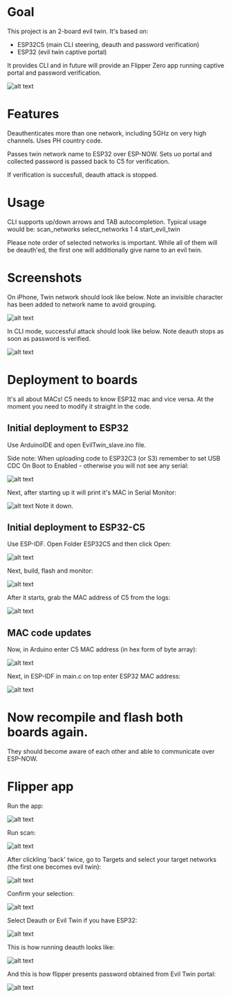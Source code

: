 # Goal
This project is an 2-board evil twin. It's based on:
- ESP32C5 (main CLI steering, deauth and password verification)
- ESP32 (evil twin captive portal)

It provides CLI and in future will provide an Flipper Zero app running captive portal and password verification.

![alt text](image-10.png)

# Features
Deauthenticates more than one network, including 5GHz on very high channels. Uses PH country code. 

Passes twin network name to ESP32 over ESP-NOW. Sets uo portal and collected password is passed back to C5 for verification. 

If verification is succesfull, deauth attack is stopped.

# Usage
CLI supports up/down arrows and TAB autocompletion. 
Typical usage would be:
scan_networks
select_networks 1 4
start_evil_twin

Please note order of selected networks is important. While all of them will be deauth'ed, the first one will additionally give name to an evil twin.

# Screenshots

On iPhone, Twin network should look like below. Note an invisible character has been added to network name to avoid grouping.

![alt text](image-1.png)

In CLI mode, successful attack should look like below. Note deauth stops as soon as password is verified.

![alt text](image-9.png)

# Deployment to boards
It's all about MACs! C5 needs to know ESP32 mac and vice versa. At the moment you need to modify it straight in the code.

## Initial deployment to ESP32
Use ArduinoIDE and open EvilTwin_slave.ino file.

Side note: When uploading code to ESP32C3 (or S3) remember to set USB CDC On Boot to Enabled - otherwise you will not see any serial:

![alt text](image-2.png)

Next, after starting up it will print it's MAC in Serial Monitor:

![alt text](image-3.png)
Note it down. 

## Initial deployment to ESP32-C5
Use ESP-IDF. Open Folder ESP32C5 and then click Open:

![alt text](image-4.png) 


Next, build, flash and monitor:

![alt text](image-5.png)

After it starts, grab the MAC address of C5 from the logs:

![alt text](image-6.png)

## MAC code updates
Now, in Arduino enter C5 MAC address (in hex form of byte array):

![alt text](image-7.png)

Next, in ESP-IDF in main.c on top enter ESP32 MAC address:

![alt text](image-8.png)

# Now recompile and flash both boards again.
They should become aware of each other and able to communicate over ESP-NOW.

# Flipper app

Run the app:

![alt text](app_icon.png)

Run scan:

![alt text](main_menu.png)

After clickling 'back' twice, go to Targets and select your target networks (the first one becomes evil twin):

![alt text](scan_list.png)

Confirm your selection:

![alt text](confirm_sel.png)


Select Deauth or Evil Twin if you have ESP32:

![alt text](attack_menu.png)

This is how running deauth looks like:

![alt text](f_deauth.png)

And this is how flipper presents password obtained from Evil Twin portal:

![alt text](f_pass.png)